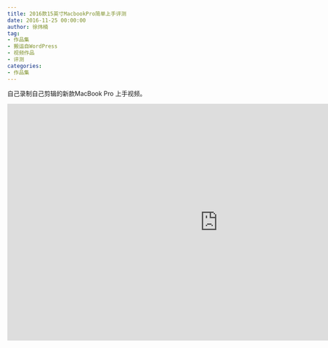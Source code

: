 ```yaml
---
title: 2016款15英寸MacbookPro简单上手评测
date: 2016-11-25 00:00:00
author: 徐炜楠
tag: 
- 作品集
- 搬运自WordPress
- 视频作品
- 评测
categories: 
- 作品集
---
```

<p>自己录制自己剪辑的新款MacBook Pro 上手视频。</p><iframe width="960" height="540" src="https://www.youtube.com/embed/v5wdVoPDBXE" frameborder="0" allowfullscreen></iframe>